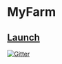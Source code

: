 # MyFarm
## [Launch](https://myfarmapp-crops.web.app)
[![Gitter](https://badges.gitter.im/MyFarmApp-crops/community.svg)](https://gitter.im/MyFarmApp-crops/community?utm_source=badge&utm_medium=badge&utm_campaign=pr-badge)
